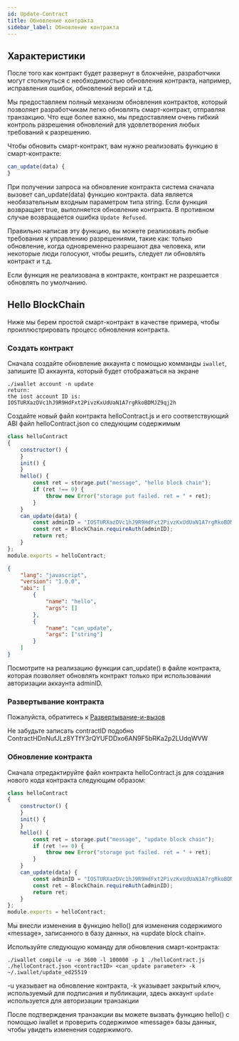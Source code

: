 ```yaml
---
id: Update-Contract
title: Обновление контракта
sidebar_label: Обновление контракта
---
```


## Характеристики

После того как контракт будет развернут в блокчейне, разработчики могут столкнуться с необходимостью обновления контракта, например, исправления ошибок, обновлений версий и т.д.

Мы предоставляем полный механизм обновления контрактов, который позволяет разработчикам легко обновлять смарт-контракт, отправляя транзакцию.
Что еще более важно, мы предоставляем очень гибкий контроль разрешения обновлений для удовлетворения любых требований к разрешению.

Чтобы обновить смарт-контракт, вам нужно реализовать функцию в смарт-контракте:
```js
can_update(data) {
}
```

При получении запроса на обновление контракта система сначала вызовет can_update(data) функцию контракта. data является необязательным входным параметром типа string. Если функция возвращает true, выполняется обновление контракта. В противном случае возвращается ошибка `Update Refused`.

Правильно написав эту функцию, вы можете реализовать любые требования к управлению разрешениями, такие как: только обновление, когда одновременно разрешают два человека, или некоторые люди голосуют, чтобы решить, следует ли обновлять контракт и т.д.

Если функция не реализована в контракте, контракт не разрешается обновлять по умолчанию.

## Hello BlockChain

Ниже мы берем простой смарт-контракт в качестве примера, чтобы проиллюстрировать процесс обновления контракта.

### Создать контракт

Сначала создайте обновление аккаунта с помощью комманды `iwallet`, запишите ID аккаунта, который будет отображаться на экране
```console
./iwallet account -n update
return:
the iost account ID is:
IOSTURXazDVc1hJ9R9HdFxt2PivzKxUdUaN1A7rgRkoBDMJZ9qj2h
```

Создайте новый файл контракта helloContract.js и его соответствующий ABI файл helloContract.json со следующим содержимым
```js
class helloContract
{
    constructor() {
    }
    init() {
    }
    hello() {
		const ret = storage.put("message", "hello block chain");
        if (ret !== 0) {
            throw new Error("storage put failed. ret = " + ret);
        }
    }
	can_update(data) {
		const adminID = "IOSTURXazDVc1hJ9R9HdFxt2PivzKxUdUaN1A7rgRkoBDMJZ9qj2h";
		const ret = BlockChain.requireAuth(adminID);
		return ret;
	}
};
module.exports = helloContract;
```
```json
{
    "lang": "javascript",
    "version": "1.0.0",
    "abi": [
        {
            "name": "hello",
            "args": []
        },
		{
			"name": "can_update",
			"args": ["string"]
		}
    ]
}
```
Посмотрите на реализацию функции can_update() в файле контракта, которая позволяет обновлять контракт только при использовании авторизации аккаунта adminID.

### Развертывание контракта

Пожалуйста, обратитесь к [Развертывание-и-вызов](../3-smart-contract/Deployment-and-invocation)

Не забудьте записать contractID подобно ContractHDnNufJLz8YTfY3rQYUFDDxo6AN9F5bRKa2p2LUdqWVW

### Обновление контракта
Сначала отредактируйте файл контракта helloContract.js для создания нового кода контракта следующим образом:
```js
class helloContract
{
    constructor() {
    }
    init() {
    }
    hello() {
		const ret = storage.put("message", "update block chain");
        if (ret !== 0) {
            throw new Error("storage put failed. ret = " + ret);
        }
    }
	can_update(data) {
		const adminID = "IOSTURXazDVc1hJ9R9HdFxt2PivzKxUdUaN1A7rgRkoBDMJZ9qj2h";
		const ret = BlockChain.requireAuth(adminID);
		return ret;
	}
};
module.exports = helloContract;
```
Мы внесли изменения в функцию hello() для изменения содержимого «message», записанного в базу данных, на «update block chain».

Используйте следующую команду для обновления смарт-контракта:

```console
./iwallet compile -u -e 3600 -l 100000 -p 1 ./helloContract.js ./helloContract.json <contractID> <can_update parameter> -k ~/.iwallet/update_ed25519
```
-u указывает на обновление контракта, -k указывает закрытый ключ, используемый для подписания и публикации, здесь аккаунт `update` используется для авторизации транзакции

После подтверждения транзакции вы можете вызвать функцию hello() с помощью iwallet и проверить содержимое «message» базы данных, чтобы увидеть изменения содержимого.

